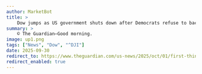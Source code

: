 ```yaml
---
author: MarketBot
title: >
    Dow jumps as US government shuts down after Democrats refuse to back Republican funding plan
summary: >
    © The Guardian—Good morning.
image: up1.png
tags: ["News", "Dow", "^DJI"]
date: 2025-09-30
redirect_to: https://www.theguardian.com/us-news/2025/oct/01/first-thing-us-government-shuts-down-after-democrats-refuse-to-back-republican-funding-plan
redirect_enabled: true
---
```

